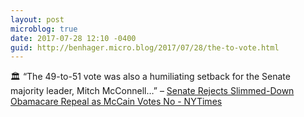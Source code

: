 ```yaml
---
layout: post
microblog: true
date: 2017-07-28 12:10 -0400
guid: http://benhager.micro.blog/2017/07/28/the-to-vote.html
---
```

🏛 “The 49-to-51 vote was also a humiliating setback for the Senate majority leader, Mitch McConnell…” – [Senate Rejects Slimmed-Down Obamacare Repeal as McCain Votes No - NYTimes](https://mobile.nytimes.com/2017/07/27/us/politics/obamacare-partial-repeal-senate-republicans-revolt.html)

